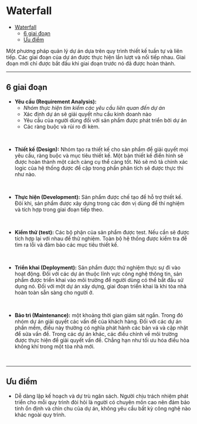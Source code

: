 # Waterfall

- [Waterfall](#waterfall)
  - [6 giai đoạn](#6-giai-đoạn)
  - [Ưu điểm](#ưu-điểm)

Một phương pháp quản lý dự án dựa trên quy trình thiết kế tuần tự và liên tiếp. Các giai đoạn của dự án được thực hiện lần lượt và nối tiếp nhau. Giai đoạn mới chỉ được bắt đầu khi giai đoạn trước nó đã được hoàn thành.

***

## 6 giai đoạn

- **Yêu cầu (Requirement Analysis):**
  - *Nhóm thực hiện tìm kiếm các yêu cầu liên quan đến dự án*
  - Xác định dự án sẽ giải quyết nhu cầu kinh doanh nào
  - Yêu cầu của người dùng đối với sản phẩm được phát triển bởi dự án
  - Các ràng buộc và rủi ro đi kèm.
</br>

- **Thiết kế (Design):** Nhóm tạo ra thiết kế cho sản phẩm để giải quyết mọi yêu cầu, ràng buộc và mục tiêu thiết kế. Một bản thiết kế điển hình sẽ được hoàn thành một cách càng cụ thể càng tốt. Nó sẽ mô tả chính xác logic của hệ thống được đề cập trong phần phân tích sẽ được thực thi như nào.
</br>

- **Thực hiện (Development):** Sản phẩm được chế tạo để hỗ trợ thiết kế. Đôi khi, sản phẩm được xây dựng trong các đơn vị dùng để thí nghiệm và tích hợp trong giai đoạn tiếp theo.
</br>

- **Kiểm thử (test):**  Các bộ phận của sản phẩm được test. Nếu cần sẽ được tích hợp lại với nhau để thử nghiệm. Toàn bộ hệ thống được kiểm tra để tìm ra lỗi và đảm bảo các mục tiêu thiết kế.
</br>

- **Triển khai (Deployment):** Sản phẩm được thử nghiệm thực sự đi vào hoạt động. Đối với các dự án thuộc lĩnh vực công nghệ thông tin, sản phẩm được triển khai vào môi trường để người dùng có thể bắt đầu sử dụng nó. Đối với một dự án xây dựng, giai đoạn triển khai là khi tòa nhà hoàn toàn sẵn sàng cho người ở.
</br>

- **Bảo trì (Maintenance):** một khoảng thời gian giám sát ngắn. Trong đó nhóm dự án giải quyết các vấn đề của khách hàng. Đối với các dự án phần mềm, điều này thường có nghĩa phát hành các bản vá và cập nhật để sửa vấn đề. Trong các dự án khác, các điều chỉnh về môi trường được thực hiện để giải quyết vấn đề. Chẳng hạn như tối ưu hóa điều hòa không khí trong một tòa nhà mới.
</br>

***

## Ưu điểm

- Dễ dàng lập kế hoạch và dự trù ngân sách. Người chịu trách nhiệm phát triển cho mỗi quy trình đòi hỏi là người có chuyên môn cao nên đảm bảo tính ổn định và chỉn chu của dự án, không yêu cầu bất kỳ công nghệ nào khác ngoài quy trình.

